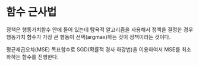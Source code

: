 # 함수 근사법
정책은 행동가치함수 안에 들어 있는데 탐욕적 알고리즘을  사용해서 정책을 결정한 경우 행동가치 함수가 가장 큰 행동이 선택(argmax)하는 것이 정책이라는 것이다.

평균제곱오차(MSE) 목표함수로 SGD(확률적 경사 하강법)을 이용하여서 MSE를 최소화하는 함수를 진행한다.

